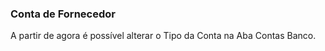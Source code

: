 ### **Conta de Fornecedor**

A partir de agora é possível alterar o Tipo da Conta na Aba Contas Banco. 
